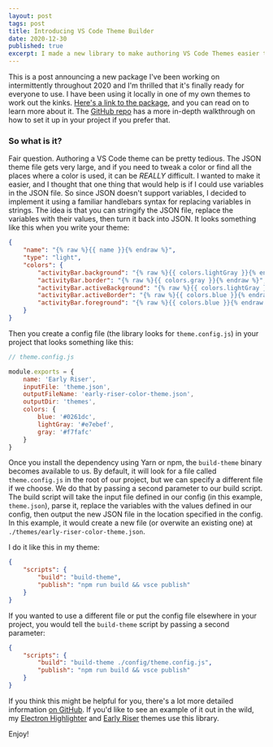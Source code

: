```yaml
---
layout: post
tags: post
title: Introducing VS Code Theme Builder
date: 2020-12-30
published: true
excerpt: I made a new library to make authoring VS Code Themes easier to manage. Check it out!
---
```


This is a post announcing a new package I've been working on intermittently throughout 2020 and I'm thrilled that it's finally ready for everyone to use. I have been using it locally in one of my own themes to work out the kinks. [Here's a link to the package](https://www.npmjs.com/package/@two-beards/vscode-theme-builder), and you can read on to learn more about it. The [GitHub repo](https://github.com/two-beards/vscode-theme-builder) has a more in-depth walkthrough on how to set it up in your project if you prefer that.

### So what is it?

Fair question. Authoring a VS Code theme can be pretty tedious. The JSON theme file gets very large, and if you need to tweak a color or find all the places where a color is used, it can be *REALLY* difficult. I wanted to make it easier, and I thought that one thing that would help is if I could use variables in the JSON file. So since JSON doesn't support variables, I decided to implement it using a familiar handlebars syntax for replacing variables in strings. The idea is that you can stringify the JSON file, replace the variables with their values, then turn it back into JSON. It looks something like this when you write your theme:

```json
{
    "name": "{% raw %}{{ name }}{% endraw %}",
    "type": "light",
    "colors": {
        "activityBar.background": "{% raw %}{{ colors.lightGray }}{% endraw %}",
        "activityBar.border": "{% raw %}{{ colors.gray }}{% endraw %}",
        "activityBar.activeBackground": "{% raw %}{{ colors.lightGray }}{% endraw %}",
        "activityBar.activeBorder": "{% raw %}{{ colors.blue }}{% endraw %}",
        "activityBar.foreground": "{% raw %}{{ colors.blue }}{% endraw %}"
    }
}
```

Then you create a config file (the library looks for `theme.config.js`) in your project that looks something like this:

```js
// theme.config.js

module.exports = {
    name: 'Early Riser',
    inputFile: 'theme.json',
    outputFileName: 'early-riser-color-theme.json',
    outputDir: 'themes',
    colors: {
        blue: '#0261dc',
        lightGray: '#e7ebef',
        gray: '#f7fafc'
    }
}
```

Once you install the dependency using Yarn or npm, the `build-theme` binary becomes available to us. By default, it will look for a file called `theme.config.js` in the root of our project, but we can specify a different file if we choose. We do that by passing a second parameter to our build script. The build script will take the input file defined in our config (in this example, `theme.json`), parse it, replace the variables with the values defined in our config, then output the new JSON file in the location specified in the config. In this example, it would create a new file (or overwite an existing one) at `./themes/early-riser-color-theme.json`.

I do it like this in my theme:

```json
{
    "scripts": {
        "build": "build-theme",
        "publish": "npm run build && vsce publish"
    }
}
```

If you wanted to use a different file or put the config file elsewhere in your project, you would tell the `build-theme` script by passing a second parameter:

```json
{
    "scripts": {
        "build": "build-theme ./config/theme.config.js",
        "publish": "npm run build && vsce publish"
    }
}
```

If you think this might be helpful for you, there's a lot more detailed information [on GitHub](https://github.com/two-beards/vscode-theme-builder). If you'd like to see an example of it out in the wild, my [Electron Highlighter](https://github.com/mikemcbride/vscode-electron-highlighter) and [Early Riser](https://github.com/mikemcbride/vscode-early-riser) themes use this library.

Enjoy!
